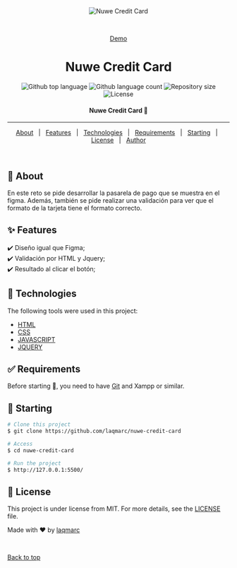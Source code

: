 <div align="center" id="top"> 
  <img src="./.github/app.gif" alt="Nuwe Credit Card" />

  &#xa0;

   <a href="https://creditcard.quexulo.cat">Demo</a>
</div>

<h1 align="center">Nuwe Credit Card</h1>

<p align="center">
  <img alt="Github top language" src="https://img.shields.io/github/languages/top/laqmarc/nuwe-credit-card?color=56BEB8">

  <img alt="Github language count" src="https://img.shields.io/github/languages/count/laqmarc/nuwe-credit-card?color=56BEB8">

  <img alt="Repository size" src="https://img.shields.io/github/repo-size/laqmarc/nuwe-credit-card?color=56BEB8">

  <img alt="License" src="https://img.shields.io/github/license/laqmarc/nuwe-credit-card?color=56BEB8">

</p>

<!-- Status -->

<h4 align="center"> 
	Nuwe Credit Card 🚀 
</h4> 

<hr>

<p align="center">
  <a href="#dart-about">About</a> &#xa0; | &#xa0; 
  <a href="#sparkles-features">Features</a> &#xa0; | &#xa0;
  <a href="#rocket-technologies">Technologies</a> &#xa0; | &#xa0;
  <a href="#white_check_mark-requirements">Requirements</a> &#xa0; | &#xa0;
  <a href="#checkered_flag-starting">Starting</a> &#xa0; | &#xa0;
  <a href="#memo-license">License</a> &#xa0; | &#xa0;
  <a href="https://github.com/laqmarc" target="_blank">Author</a>
</p>

<br>

## :dart: About ##

En este reto se pide desarrollar la pasarela de pago que se muestra en el figma. Además, también se pide realizar una validación para ver que el formato de la tarjeta tiene el formato correcto.

## :sparkles: Features ##

:heavy_check_mark: Diseño igual que Figma;\
:heavy_check_mark: Validación por HTML y Jquery;\
:heavy_check_mark: Resultado al clicar el botón;

## :rocket: Technologies ##

The following tools were used in this project:

- [HTML](https://developer.mozilla.org/es/docs/Web/HTML)
- [CSS](https://developer.mozilla.org/es/docs/Web/CSS)
- [JAVASCRIPT](https://developer.mozilla.org/es/docs/Web/JavaScript)
- [JQUERY](https://jquery.com/)

## :white_check_mark: Requirements ##

Before starting :checkered_flag:, you need to have [Git](https://git-scm.com) and Xampp or similar.

## :checkered_flag: Starting ##

```bash
# Clone this project
$ git clone https://github.com/laqmarc/nuwe-credit-card

# Access
$ cd nuwe-credit-card

# Run the project
$ http://127.0.0.1:5500/

```

## :memo: License ##

This project is under license from MIT. For more details, see the [LICENSE](LICENSE.md) file.


Made with :heart: by <a href="https://github.com/laqmarc" target="_blank">laqmarc</a>

&#xa0;

<a href="#top">Back to top</a>
